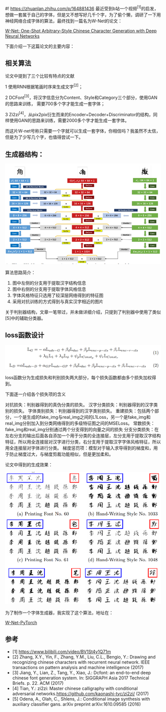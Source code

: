 #! https://zhuanlan.zhihu.com/p/164881436
最近受到b站一个视频<sup>[1]</sup>的启发，想做一套属于自己的字体，但是又不想写好几千个字，为了偷个懒，调研了一下用神经网络合成字体的算法，最终找到一篇名为W-Net的论文：

[W-Net: One-Shot Arbitrary-Style Chinese Character Generation with Deep Neural Networks](https://www.researchgate.net/publication/329007858_W-Net_One-Shot_Arbitrary-Style_Chinese_Character_Generation_with_Deep_Neural_Networks_25th_International_Conference_ICONIP_2018_Siem_Reap_Cambodia_December_13-16_2018_Proceedings_Part_V)

下面介绍一下这篇论文的主要内容：

相关算法
---

论文中提到了三个比较有特点的文献

1 使用RNN根据笔画时序来生成文字<sup>[2]</sup>；

2 DCFont<sup>[3]</sup>，将汉字信息分为Content、Style和Category三个部分，使用GAN的思路来训练， 需要700多个字才能生成一套字体；

3 Zi2zi<sup>[4]</sup>，从pix2pix衍生而来的Encoder+Decoder+Discriminator的结构，同样使用GAN的思路来训练，需要2000多个字才能生成一套字体。

而这片W-net号称只需要一个字就可以生成一套字体，你相信吗？我虽然不太信，但是为了少写几个字，也值得尝试一下。

生成器结构：
---

![](./img/struct.png)

算法思路简介：
1. 图中左侧的分支用于提取汉字结构信息
2. 图中右侧的分支用于提取字体风格信息 
3. 字体风格特征只选用了较深层网络得到的特征图
4. 采用对抗训练的方式得到与真实汉字相近的图片 

关于判别器结构，文章一笔带过，并未做详细介绍，只提到了判别器中使用了类似[5]中的辅助分类器。

loss函数设计
---

![](./img/formula.png)


loss函数分为生成损失和判别损失两大部分，每个损失函数都由多个损失加权得到。

下面逐一介绍各个损失项的含义

对抗损失：判别器得到的真伪分类的损失。
汉字分类损失：判别器得到的汉字类别的损失。
字体类别损失：判别器得到的汉字类别损失。
重建损失：包括两个部分，一个是生成的fake_img与real_img之间的L1Loss，另一个是fake_img和real_img分别加入到分类网络得到的多级特征图之间的MSELoss。
常数损失：fake_img和real_img分别通过两个分支得到的向量之间的损失
分支分类损失：在左右分支的输出后面各自添加一个用于分类的全连接层，左分支用于提取汉字结构特征，所以用全连接层对汉字进行分类，右分支用于提取汉字字体风格特征，所以用全连接层对字体进行分类。
梯度惩罚项：模型对于输入求导得到的梯度和，用于防止梯度过大，与梯度剪裁功能相似，但是更加柔和。

论文中得到的生成效果：

![](./img/paper_result.png)


为了制作一个字体生成器，我实现了这个算法，地址在：

[W-Net-PyTorch](https://github.com/arctanxy/W-Net-PyTorch)

参考
---

- [1] https://www.bilibili.com/video/BV1St4y1Q71m
- [2] Zhang, X.Y., Yin, F., Zhang, Y.M., Liu, C.L., Bengio, Y.: Drawing and recognizing chinese characters with recurrent neural network. IEEE transactions on pattern analysis and machine intelligence (2017)
- [3] Jiang, Y., Lian, Z., Tang, Y., Xiao, J.: Dcfont: an end-to-end deep chinese font generation system. In: SIGGRAPH Asia 2017 Technical Briefs. p. 22. ACM (2017)
- [4] Tian, Y.: zi2zi: Master chinese calligraphy with conditional adversarial networks.https://github.com/kaonashi-tyc/zi2zi/ (2017)
- [5] Odena, A., Olah, C., Shlens, J.: Conditional image synthesis with auxiliary classifier gans. arXiv preprint arXiv:1610.09585 (2016)